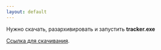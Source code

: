 ```yaml
---
layout: default
---
```


Нужно скачать, разархивировать и запустить **tracker.exe**

[Ссылка для скачивания](./trk-release.zip).